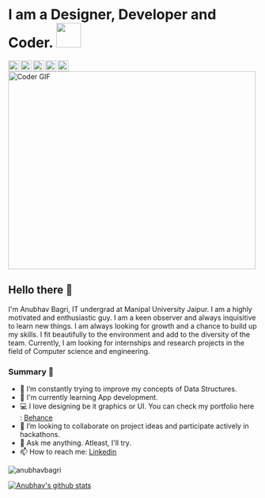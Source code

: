 # I am a Designer, Developer and Coder. <img src="https://media.giphy.com/media/h741oEMnAUIILdX0kU/giphy.gif" width="50">

<a href="https://www.linkedin.com/in/anubhavbagri/">
  <img align="left" alt="anubhav's Linkedin" width="22px" style="color=blue" src="https://cdn.jsdelivr.net/npm/simple-icons@v3/icons/linkedin.svg" />
</a>

<a href="https://www.behance.net/anubhavbagri">
  <img align="left" alt="Anubhav's Behance" width="22px" src="https://cdn.jsdelivr.net/npm/simple-icons@v3/icons/behance.svg" />
</a>

<a href="https://dribbble.com/anubhavbagri">
  <img align="left" alt="Anubhav's Dribbble" width="22px" src="https://cdn.jsdelivr.net/npm/simple-icons@v3/icons/dribbble.svg" />
</a>

<a href="https://github.com/anubhavbagri">
  <img align="left" alt="Anubhav's Github" width="22px" src="https://cdn.jsdelivr.net/npm/simple-icons@v3/icons/github.svg" />
</a>

<a href="https://www.instagram.com/oyebagri/">
  <img align="left" alt="Anubhav's Instagram" width="22px" src="https://cdn.jsdelivr.net/npm/simple-icons@v3/icons/instagram.svg" />
</a>

<p  align="left"><img src="https://media.giphy.com/media/SWoSkN6DxTszqIKEqv/giphy.gif" alt="Coder GIF" width="500" height="400">

## Hello there 👋
I'm Anubhav Bagri, IT undergrad at Manipal University Jaipur. I am a highly motivated and enthusiastic guy. I am a keen observer and always inquisitive to learn new things. I am always looking for growth and a chance to build up my skills. I fit beautifully to the environment and add to the diversity of the team. Currently, I am looking for internships and research projects in the field of Computer science and engineering.

### Summary 👨‍
- 🔭 I’m constantly trying to improve my concepts of Data Structures.
- 🌱 I'm currently learning App development.
- 💻 I love designing be it graphics or UI. You can check my portfolio here : [Behance](https://www.behance.net/anubhavbagri)
- 👯 I’m looking to collaborate on project ideas and participate actively in hackathons.
- 💬 Ask me anything. Atleast, I'll try. 
- 📫 How to reach me: [Linkedin](https://www.linkedin.com/in/anubhav-bagri-72a662190/) 

<p align="left"> <img src="https://komarev.com/ghpvc/?username=anubhavbagri&label=Profile Views&color=blue&style=plastic" alt="anubhavbagri" /> </p>

<a href="https://github.com/anubhavbagri">
 <img align="center" src="https://github-readme-stats.vercel.app/api?username=anubhavbagri&show_icons=true&theme=dracula&line_height=27" alt="Anubhav's github stats"/>
</a>

